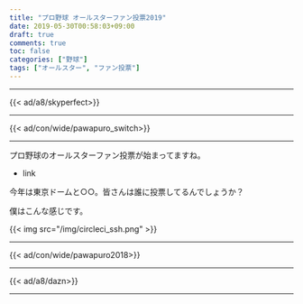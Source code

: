 ```yaml
---
title: "プロ野球 オールスターファン投票2019"
date: 2019-05-30T00:58:03+09:00
draft: true
comments: true
toc: false
categories: ["野球"]
tags: ["オールスター", "ファン投票"]
---
```


<!--more-->

---

{{< ad/a8/skyperfect>}}

---

{{< ad/con/wide/pawapuro_switch>}}

---

プロ野球のオールスターファン投票が始まってますね。

- link

今年は東京ドームと○○。皆さんは誰に投票してるんでしょうか？

僕はこんな感じです。

{{< img src="/img/circleci_ssh.png" >}}

---

{{< ad/con/wide/pawapuro2018>}}

---

{{< ad/a8/dazn>}}

---
